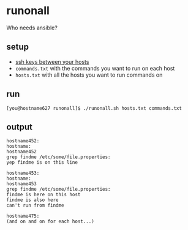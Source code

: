 # runonall
Who needs ansible?

## setup
* [ssh keys between your hosts](https://www.digitalocean.com/community/tutorials/how-to-set-up-ssh-keys--2)
* `commands.txt` with the commands you want to run on each host
* `hosts.txt` with all the hosts you want to run commands on

## run
`[you@hostname627 runonall]$ ./runonall.sh hosts.txt commands.txt`

## output
```
hostname452:
hostname:
hostname452
grep findme /etc/some/file.properties:
yep findme is on this line

hostname453:
hostname:
hostname453
grep findme /etc/some/file.properties:
findme is here on this host
findme is also here
can't run from findme

hostname475:
(and on and on for each host...)
```

